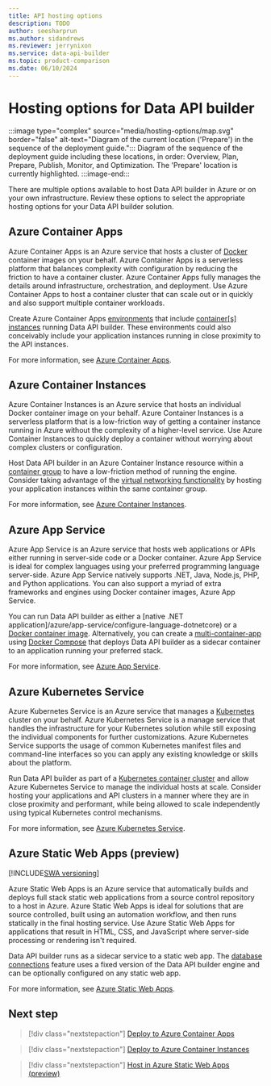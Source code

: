 ```yaml
---
title: API hosting options
description: TODO
author: seesharprun
ms.author: sidandrews
ms.reviewer: jerrynixon
ms.service: data-api-builder
ms.topic: product-comparison
ms.date: 06/10/2024
---
```


# Hosting options for Data API builder

:::image type="complex" source="media/hosting-options/map.svg" border="false" alt-text="Diagram of the current location ('Prepare') in the sequence of the deployment guide.":::
Diagram of the sequence of the deployment guide including these locations, in order: Overview, Plan, Prepare, Publish, Monitor, and Optimization. The 'Prepare' location is currently highlighted.
:::image-end:::

There are multiple options available to host Data API builder in Azure or on your own infrastructure. Review these options to select the appropriate hosting options for your Data API builder solution.

## Azure Container Apps

Azure Container Apps is an Azure service that hosts a cluster of [Docker](https://www.docker.com) container images on your behalf. Azure Container Apps is a serverless platform that balances complexity with configuration by reducing the friction to have a container cluster. Azure Container Apps fully manages the details around infrastructure, orchestration, and deployment. Use Azure Container Apps to host a container cluster that can scale out or in quickly and also support multiple container workloads.

Create Azure Container Apps [environments](/azure/container-apps/environment) that include [container\[s\] instances](/azure/container-apps/containers) running Data API builder. These environments could also conceivably include your application instances running in close proximity to the API instances.

For more information, see [Azure Container Apps](/azure/container-apps).

## Azure Container Instances

Azure Container Instances is an Azure service that hosts an individual Docker container image on your behalf. Azure Container Instances is a serverless platform that is a low-friction way of getting a container instance running in Azure without the complexity of a higher-level service. Use Azure Container Instances to quickly deploy a container without worrying about complex clusters or configuration.

Host Data API builder in an Azure Container Instance resource within a [container group](/azure/container-instances/container-instances-container-groups) to have a low-friction method of running the engine. Consider taking advantage of the [virtual networking functionality](/azure/container-instances/container-instances-virtual-network-concepts) by hosting your application instances within the same container group.

For more information, see [Azure Container Instances](/azure/container-instances).

## Azure App Service

Azure App Service is an Azure service that hosts web applications or APIs either running in server-side code or a Docker container. Azure App Service is ideal for complex languages using your preferred programming language server-side. Azure App Service natively supports .NET, Java, Node.js, PHP, and Python applications. You can also support a myriad of extra frameworks and engines using Docker container images, Azure App Service.

You can run Data API builder as either a [native .NET application]/azure/app-service/configure-language-dotnetcore) or a [Docker container image](/azure/app-service/configure-custom-container). Alternatively, you can create a [multi-container-app](/azure/app-service/quickstart-multi-container) using [Docker Compose](https://docs.docker.com/compose) that deploys Data API builder as a sidecar container to an application running your preferred stack.

For more information, see [Azure App Service](/azure/app-service).

## Azure Kubernetes Service

Azure Kubernetes Service is an Azure service that manages a [Kubernetes](https://kubernetes.io) cluster on your behalf. Azure Kubernetes Service is a manage service that handles the infrastructure for your Kubernetes solution while still exposing the individual components for further customizations. Azure Kubernetes Service supports the usage of common Kubernetes manifest files and command-line interfaces so you can apply any existing knowledge or skills about the platform.

Run Data API builder as part of a [Kubernetes container cluster](/azure/aks/concepts-clusters-workloads#kubernetes-cluster-architecture) and allow Azure Kubernetes Service to manage the individual hosts at scale. Consider hosting your applications and API clusters in a manner where they are in close proximity and performant, while being allowed to scale independently using typical Kubernetes control mechanisms.

For more information, see [Azure Kubernetes Service](/azure/aks).

## Azure Static Web Apps (preview)

[!INCLUDE[SWA versioning](includes/static-web-apps-versioning.md)]

Azure Static Web Apps is an Azure service that automatically builds and deploys full stack static web applications from a source control repository to a host in Azure. Azure Static Web Apps is ideal for solutions that are source controlled, built using an automation workflow, and then runs statically in the final hosting service. Use Azure Static Web Apps for applications that result in HTML, CSS, and JavaScript where server-side processing or rendering isn't required.

Data API builder runs as a sidecar service to a static web app. The [database connections](/azure/static-web-apps/database-overview) feature uses a fixed version of the Data API builder engine and can be optionally configured on any static web app.

For more information, see [Azure Static Web Apps](/azure/static-web-apps).

## Next step

> [!div class="nextstepaction"]
> [Deploy to Azure Container Apps](how-to-publish-container-apps.yml)

> [!div class="nextstepaction"]
> [Deploy to Azure Container Instances](how-to-publish-container-instances.yml)

> [!div class="nextstepaction"]
> [Host in Azure Static Web Apps (preview)](how-to-host-static-web-apps.yml)
